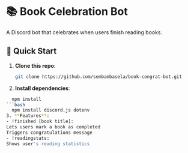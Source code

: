 # 📚 Book Celebration Bot

A Discord bot that celebrates when users finish reading books.

## 🚀 Quick Start
1. **Clone this repo**:
   ```bash
   git clone https://github.com/sembambasela/book-congrat-bot.git
2. **Install dependencies**:
  ```bash
    npm install
  ```bash
    npm install discord.js dotenv
3. **Features**:
- !finished [book title]: 
Lets users mark a book as completed
Triggers congratulations message
- !readingstats: 
Shows user's reading statistics
